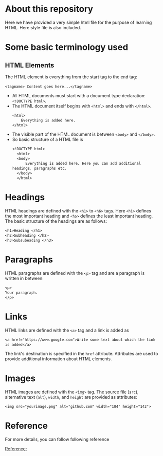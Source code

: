 # About this repository

Here we have provided a very simple html file for the purpose of learning HTML. Here style file is also included. 


# Some basic terminology used
## HTML Elements
The HTML element is everything from the start tag to the end tag:

`<tagname> Content goes here...</tagname>`

- All HTML documents must start with a document type declaration: `<!DOCTYPE html>`.
- The HTML document itself begins with `<html>` and ends with `</html>`.
    ```
    <html>
        Everything is added here.
    </html>
    ```
- The visible part of the HTML document is between `<body>` and `</body>`.
- So basic structure of a HTML file is
  ```
  <!DOCTYPE html>
    <html>
    <body>
        Everything is added here. Here you can add additional headings, paragraphs etc.
    </body>
    </html>
    ```
# Headings
HTML headings are defined with the `<h1>` to `<h6>` tags. Here `<h1>` defines the most important heading and `<h6>` defines the least important heading. 
The basic structure of the headings are as follows:
```
<h1>Heading </h1>
<h2>Subheading </h2>
<h3>Subsubeading </h3>
```

# Paragraphs
HTML paragraphs are defined with the `<p>` tag and are a paragraph is written in between 
```
<p>
Your paragraph.
</p>
```
# Links
HTML links are defined with the `<a>` tag and a link is added as
```
<a href="https://www.google.com">Write some text about which the link is added</a>
```
The link's destination is specified in the `href` attribute. Attributes are used to provide additional information about HTML elements.

# Images
HTML images are defined with the `<img>` tag. The source file (`src`), alternative text (`alt`), `width`, and `height` are provided as attributes:
```
<img src="yourimage.png" alt="github.com" width="104" height="142">
```









# Reference

For more details, you can follow following reference

[Reference:](https://www.w3schools.com/html/)